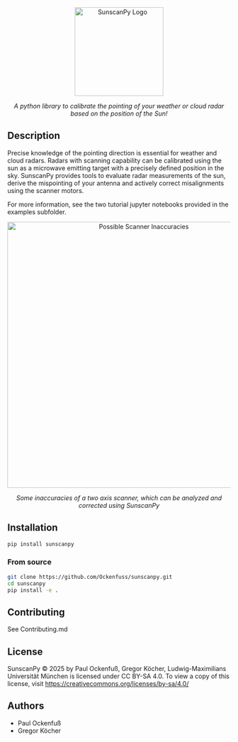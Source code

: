 
<div align="center">
  <img src="assets/icons/SunscanPyLogo.svg" alt="SunscanPy Logo" width="200" height="auto">
  <!-- <h1>SunscanPy</h1> -->
  <p><em>A python library to calibrate the pointing of your weather or cloud radar based on the position of the Sun!</em></p>
</div>

## Description

Precise knowledge of the pointing direction is essential for weather and cloud radars. Radars with scanning capability can be calibrated using the sun as a microwave emitting target with a precisely defined position in the sky.
SunscanPy provides tools to evaluate radar measurements of the sun, derive the mispointing of your antenna and actively correct misalignments using the scanner motors.

For more information, see the two tutorial jupyter notebooks provided in the examples subfolder.

<div align="center">
  <img src="assets/ScannerInaccuracies.png" alt="Possible Scanner Inaccuracies" width="600" height="auto">
  <p><em>Some inaccuracies of a two axis scanner, which can be analyzed and corrected using SunscanPy</em></p>
</div>

## Installation
```bash
pip install sunscanpy
```

### From source

```bash
git clone https://github.com/Ockenfuss/sunscanpy.git
cd sunscanpy
pip install -e .
```

## Contributing
See Contributing.md

## License

SunscanPy  © 2025 by Paul Ockenfuß, Gregor Köcher, Ludwig-Maximilians Universität München is licensed under CC BY-SA 4.0. To view a copy of this license, visit https://creativecommons.org/licenses/by-sa/4.0/


## Authors

- Paul Ockenfuß
- Gregor Köcher
